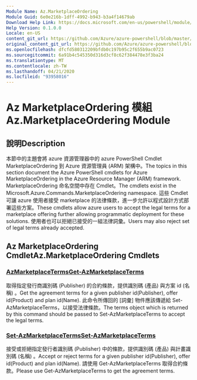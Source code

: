 ```yaml
---
Module Name: Az.MarketplaceOrdering
Module Guid: 6e0e216b-1dff-4992-b943-b3a4f14679ab
Download Help Link: https://docs.microsoft.com/en-us/powershell/module/az.marketplaceordering
Help Version: 0.1.0.0
Locale: en-US
content_git_url: https://github.com/Azure/azure-powershell/blob/master/src/MarketplaceOrdering/MarketplaceOrdering/help/Az.MarketplaceOrdering.md
original_content_git_url: https://github.com/Azure/azure-powershell/blob/master/src/MarketplaceOrdering/MarketplaceOrdering/help/Az.MarketplaceOrdering.md
ms.openlocfilehash: dfcfd580312209bfdb0c197b95c2f655b9ac0723
ms.sourcegitcommit: 6a91b4c545350d316d3cf8c62f384478e3f3ba24
ms.translationtype: MT
ms.contentlocale: zh-TW
ms.lasthandoff: 04/21/2020
ms.locfileid: "93958016"
---
```

# <span data-ttu-id="d7f79-101">Az MarketplaceOrdering 模組</span><span class="sxs-lookup"><span data-stu-id="d7f79-101">Az.MarketplaceOrdering Module</span></span>
## <span data-ttu-id="d7f79-102">說明</span><span class="sxs-lookup"><span data-stu-id="d7f79-102">Description</span></span>
<span data-ttu-id="d7f79-103">本節中的主題會將 azure 資源管理器中的 azure PowerShell Cmdlet MarketplaceOrdering 到 Azure 資源管理員 (ARM) 架構中。</span><span class="sxs-lookup"><span data-stu-id="d7f79-103">The topics in this section document the Azure PowerShell cmdlets for Azure MarketplaceOrdering in the Azure Resource Manager (ARM) framework.</span></span> <span data-ttu-id="d7f79-104">MarketplaceOrdering 命名空間中存在 Cmdlet。</span><span class="sxs-lookup"><span data-stu-id="d7f79-104">The cmdlets exist in the Microsoft.Azure.Commands.MarketplaceOrdering namespace.</span></span> <span data-ttu-id="d7f79-105">這些 Cmdlet 可讓 azure 使用者接受 marketplace 的法律條款，進一步允許以程式設計方式部署這些方案。</span><span class="sxs-lookup"><span data-stu-id="d7f79-105">These cmdlets allow azure users to accept the legal terms for a marketplace offering further allowing programmatic deployment for these solutions.</span></span> <span data-ttu-id="d7f79-106">使用者也可以拒絕已接受的一組法律詞彙。</span><span class="sxs-lookup"><span data-stu-id="d7f79-106">Users may also reject set of legal terms already accepted.</span></span>

## <span data-ttu-id="d7f79-107">Az MarketplaceOrdering Cmdlet</span><span class="sxs-lookup"><span data-stu-id="d7f79-107">Az.MarketplaceOrdering Cmdlets</span></span>
### [<span data-ttu-id="d7f79-108">AzMarketplaceTerms</span><span class="sxs-lookup"><span data-stu-id="d7f79-108">Get-AzMarketplaceTerms</span></span>](Get-AzMarketplaceTerms.md)
<span data-ttu-id="d7f79-109">取得指定發行商識別碼 (Publisher) 的合約條款，提供識別碼 (產品) 與方案 id (名稱) 。</span><span class="sxs-lookup"><span data-stu-id="d7f79-109">Get the agreement terms for a given publisher id(Publisher), offer id(Product) and plan id(Name).</span></span> <span data-ttu-id="d7f79-110">此命令所傳回的 [詞彙] 物件應該傳遞給 Set-AzMarketplaceTerms，以接受法律條款。</span><span class="sxs-lookup"><span data-stu-id="d7f79-110">The terms object which is returned by this command should be passed to Set-AzMarketplaceTerms to accept the legal terms.</span></span>

### [<span data-ttu-id="d7f79-111">Set-AzMarketplaceTerms</span><span class="sxs-lookup"><span data-stu-id="d7f79-111">Set-AzMarketplaceTerms</span></span>](Set-AzMarketplaceTerms.md)
<span data-ttu-id="d7f79-112">接受或拒絕指定發行者識別碼 (Publisher) 中的條款，提供識別碼 (產品) 與計畫識別碼 (名稱) 。</span><span class="sxs-lookup"><span data-stu-id="d7f79-112">Accept or reject terms for a given publisher id(Publisher), offer id(Product) and plan id(Name).</span></span> <span data-ttu-id="d7f79-113">請使用 Get-AzMarketplaceTerms 取得合約條款。</span><span class="sxs-lookup"><span data-stu-id="d7f79-113">Please use Get-AzMarketplaceTerms to get the agreement terms.</span></span>

